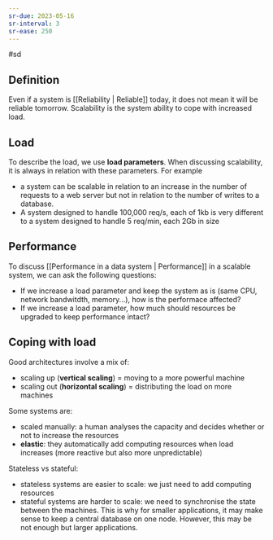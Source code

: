 ```yaml
---
sr-due: 2023-05-16
sr-interval: 3
sr-ease: 250
---
```


#sd

## Definition

Even if a system is [[Reliability | Reliable]] today, it does not mean it will be reliable tomorrow. Scalability is the system ability to cope with increased load.

## Load

To describe the load, we use **load parameters**. When discussing scalability, it is always in relation with these parameters. For example

- a system can be scalable in relation to an increase in the number of requests to a web server but not in relation to the number of writes to a database.
- A system designed to handle 100,000 req/s, each of 1kb is very different to a system designed to handle 5 req/min, each 2Gb in size

## Performance

To discuss [[Performance in a data system | Performance]] in a scalable system, we can ask the following questions:

- If we increase a load parameter and keep the system as is (same CPU, network bandwitdth, memory...), how is the performace affected?
- If we increase a load parameter, how much should resources be upgraded to keep performance intact?

## Coping with load

Good architectures involve a mix of:

- scaling up (**vertical scaling**) = moving to a more powerful machine
- scaling out (**horizontal scaling**) = distributing the load on more machines

Some systems are:

- scaled manually: a human analyses the capacity and decides whether or not to increase the resources
- **elastic**: they automatically add computing resources when load increases (more reactive but also more unpredictable)

Stateless vs stateful:

- stateless systems are easier to scale: we just need to add computing resources
- stateful systems are harder to scale: we need to synchronise the state between the machines. This is why for smaller applications, it may make sense to keep a central database on one node. However, this may be not enough but larger applications.
